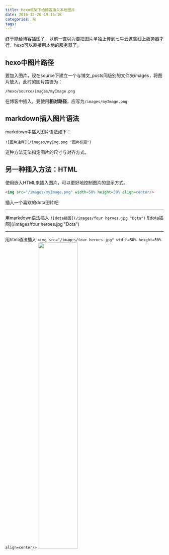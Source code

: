 ```yaml
---
title: Hexo框架下给博客插入本地图片
date: 2016-12-20 19:16:18
categories: 杂
tags:
---
```

终于能给博客插图了，以前一直以为要把图片单独上传到七牛云这些线上服务器才行，hexo可以直接用本地的服务器了。
<!--more-->

## hexo中图片路径
要加入图片，现在source下建立一个与博文_posts同级别的文件夹images，将图片放入，此时的图片路径为：

`/hexo/source/images/myImage.png`

在博客中插入，要使用**相对路径**，应写为`/images/myImage.png`

## markdown插入图片语法
markdown中插入图片语法如下：

`![图片注释](/images/myImg.png "图片标题")`

这种方法无法指定图片的尺寸与对齐方式。

## 另一种插入方法：HTML
使用嵌入HTML来插入图片，可以更好地控制图片的显示方式。
```html
<img src="/images/myImage.png" width=50% height=50% align=center/>
```

插入一个喜欢的dota图片吧
***
用markdown语法插入 `![dota插图](/images/four heroes.jpg "Dota")`
![dota插图](/images/four heroes.jpg "Dota")
***
用html语法插入 `<img src="/images/four heroes.jpg" width=50% height=50% align=center/>`
<img src="/images/four heroes.jpg" width=50% height=50% align=center/>
